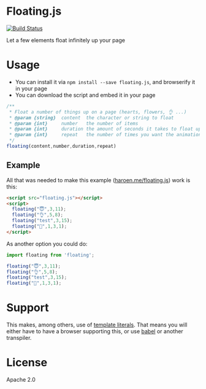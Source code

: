 # Floating.js

[![Build Status](https://travis-ci.org/Haroenv/floating.js.svg?branch=gh-pages)](https://travis-ci.org/Haroenv/floating.js)

Let a few elements float infinitely up your page

# Usage

* You can install it via `npm install --save floating.js`, and browserify it in your page
* You can download the script and embed it in your page

```js
/**
 * Float a number of things up on a page (hearts, flowers, 👌 ...)
 * @param {string}  content  the character or string to float
 * @param {int}     number   the number of items
 * @param {int}     duration the amount of seconds it takes to float up (default 10s)
 * @param {int}     repeat   the number of times you want the animation to repeat (default: 'infinite')
 */
floating(content,number,duration,repeat)
```

## Example

All that was needed to make this example ([haroen.me/floating.js](https://haroen.me/floating.js)) work is this:

```html
<script src="floating.js"></script>
<script>
  floating("😇",3,11);
  floating("👌",5,8);
  floating("test",3,15);
  floating("🙋",1,3,1);
</script>
```

As another option you could do:

```js
import floating from 'floating';

floating("😇",3,11);
floating("👌",5,8);
floating("test",3,15);
floating("🙋",1,3,1);
```

# Support

This makes, among others, use of [template literals](https://developer.mozilla.org/en-US/docs/Web/JavaScript/Reference/Template_literals). That means you will either have to have a browser supporting this, or use [babel](https://babeljs.io) or another transpiler.

# License

Apache 2.0
